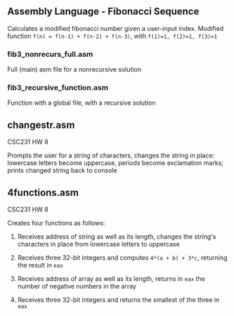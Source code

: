## Assembly Language - Fibonacci Sequence
Calculates a modified fibonacci number given a user-input index. Modified function `f(n) = f(n-1) + f(n-2) + f(n-3)`, with `f(1)=1, f(2)=1, f(3)=1`

### fib3_nonrecurs_full.asm
Full (main) asm file for a nonrecursive solution

### fib3_recursive_function.asm
Function with a global file, with a recursive solution


## changestr.asm
CSC231 HW 8

Prompts the user for a string of characters, changes the string in place: lowercase letters become uppercase, periods become exclamation marks; prints changed string back to console


## 4functions.asm
CSC231 HW 8

Creates four functions as follows:

  1. Receives address of string as well as its length, changes the string's characters in place from lowercase letters to uppercase
  
  2. Receives three 32-bit integers and computes `4*(a + b) + 3*c`, returning the result in `eax`
  
  3. Receives address of array as well as its length, returns in `eax` the number of negative numbers in the array
  
  4. Receives three 32-bit integers and returns the smallest of the three in `eax`
